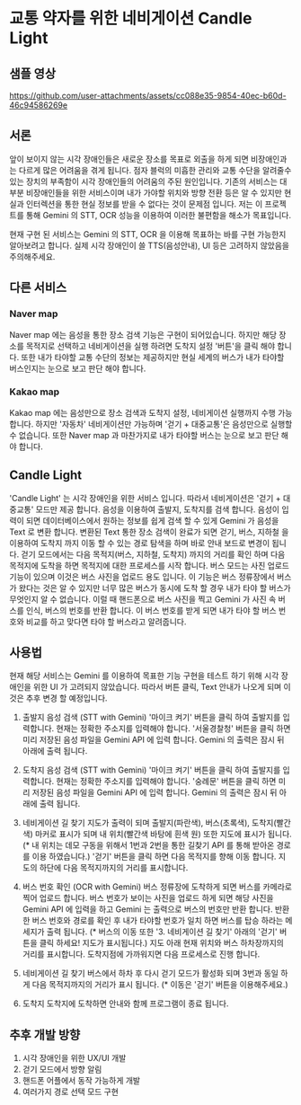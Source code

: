 # 교통 약자를 위한 네비게이션 Candle Light
## 샘플 영상

https://github.com/user-attachments/assets/cc088e35-9854-40ec-b60d-46c94586269e

## 서론
앞이 보이지 않는 시각 장애인들은 새로운 장소를 목표로 외출을 하게 되면 비장애인과는 다르게 많은 어려움을 겪게 됩니다.
점자 블럭의 미흡한 관리와 교통 수단을 알려줄수 있는 장치의 부족함이 시각 장애인들의 어려움의 주된 원인입니다.
기존의 서비스는 대부분 비장애인들을 위한 서비스이며 내가 가야할 위치와 방향 전환 등은 알 수 있지만 현실과 인터렉션을 통한 현실 정보를 받을 수 없다는 것이 문제점 입니다.
저는 이 프로젝트를 통해 Gemini 의 STT, OCR 성능을 이용하여 이러한 불편함을 해소가 목표입니다.

현재 구현 된 서비스는 Gemini 의 STT, OCR 을 이용해 목표하는 바를 구현 가능한지 알아보려고 합니다.
실제 시각 장애인이 쓸 TTS(음성안내), UI 등은 고려하지 않았음을 주의해주세요.

## 다른 서비스
### Naver map
Naver map 에는 음성을 통한 장소 검색 기능은 구현이 되어있습니다.
하지만 해당 장소를 목적지로 선택하고 네비게이션을 실행 하려면 도착지 설정 '버튼'을 클릭 해야 합니다.
또한 내가 타야할 교통 수단의 정보는 제공하지만 현실 세계의 버스가 내가 타야할 버스인지는 눈으로 보고 판단 해야 합니다.

### Kakao map
Kakao map 에는 음성만으로 장소 검색과 도착지 설정, 네비게이션 실행까지 수행 가능합니다.
하지만 '자동차' 네비게이션만 가능하며 '걷기 + 대중교통'은 음성만으로 실행할 수 없습니다.
또한 Naver map 과 마찬가지로 내가 타야할 버스는 눈으로 보고 판단 해야 합니다.

## Candle Light
'Candle Light' 는 시각 장애인을 위한 서비스 입니다. 따라서 네비게이션은 '걷기 + 대중교통' 모드만 제공 합니다.
음성을 이용하여 출발지, 도착지를 검색 합니다. 음성이 입력이 되면 데이터베이스에서 원하는 정보를 쉽게 검색 할 수 있게 Gemini 가 음성을 Text 로 변환 합니다.
변환된 Text 통한 장소 검색이 완료가 되면 걷기, 버스, 지하철 을 이용하여 도착지 까지 이동 할 수 있는 경로 탐색을 하며 바로 안내 보드로 변경이 됩니다.
걷기 모드에서는 다음 목적지(버스, 지하철, 도착지) 까지의 거리를 확인 하며 다음 목적지에 도착을 하면 목적지에 대한 프로세스를 시작 합니다.
버스 모드는 사진 업로드 기능이 있으며 이것은 버스 사진을 업로드 용도 입니다. 이 기능은 버스 정류장에서 버스가 왔다는 것은 알 수 있지만 너무 많은 버스가 동시에 도착 할 경우 내가 타야 할 버스가 무엇인지 알 수 없습니다. 이럴 때 핸드폰으로 버스 사진을 찍고 Gemini 가 사진 속 버스를 인식, 버스의 번호를 반환 합니다. 이 버스 번호를 받게 되면 내가 타야 할 버스 번호와 비교를 하고 맞다면 타야 할 버스라고 알려줍니다.

## 사용법
현재 해당 서비스는 Gemini 를 이용하여 목표한 기능 구현을 테스트 하기 위해 시각 장애인을 위한 UI 가 고려되지 않았습니다.
따라서 버튼 클릭, Text 안내가 나오게 되며 이것은 추후 변경 할 예정입니다.

1. 출발지 음성 검색 (STT with Gemini)
'마이크 켜기' 버튼을 클릭 하여 출발지를 입력합니다. 현재는 정확한 주소지를 입력해야 합니다.
'서울경찰청' 버튼을 클릭 하면 미리 저장된 음성 파일을 Gemini API 에 입력 합니다.
Gemini 의 출력은 잠시 뒤 아래에 출력 됩니다.

2. 도착지 음성 검색 (STT with Gemini)
'마이크 켜기' 버튼을 클릭 하여 출발지를 입력합니다. 현재는 정확한 주소지를 입력해야 합니다.
'숭례문' 버튼을 클릭 하면 미리 저장된 음성 파일을 Gemini API 에 입력 합니다.
Gemini 의 출력은 잠시 뒤 아래에 출력 됩니다.

3. 네비게이션 길 찾기
지도가 출력이 되며 출발지(파란색), 버스(초록색), 도착지(빨간색) 마커로 표시가 되며 내 위치(빨간색 바탕에 흰색 원) 또한 지도에 표시가 됩니다.
(* 내 위치는 데모 구동을 위해서 1번과 2번을 통한 길찾기 API 를 통해 받아온 경로를 이용 하였습니다.)
'걷기' 버튼을 클릭 하면 다음 목적지를 향해 이동 합니다. 지도의 하단에 다음 목적지까지의 거리를 표시합니다.

4. 버스 번호 확인 (OCR with Gemini)
버스 정류장에 도착하게 되면 버스를 카메라로 찍어 업로드 합니다. 버스 번호가 보이는 사진을 업로드 하게 되면 해당 사진을 Gemini API 에 입력을 하고 Gemini 는 출력으로 버스의 번호만 반환 합니다.
반환한 버스 번호와 경로를 확인 후 내가 타야할 번호가 일치 하면 버스를 탑승 하라는 메세지가 출력 됩니다.
(* 버스의 이동 또한 '3. 네비게이션 길 찾기' 아래의 '걷기' 버튼을 클릭 하세요! 지도가 표시됩니다.)
지도 아래 현재 위치와 버스 하차장까지의 거리를 표시합니다.
도착지점에 가까워지면 다음 프로세스로 진행 합니다.

5. 네비게이션 길 찾기
버스에서 하차 후 다시 걷기 모드가 활성화 되며 3번과 동일 하게 다음 목적지까지의 거리가 표시 됩니다.
(* 이동은 '걷기' 버튼을 이용해주세요.)

6. 도착지
도착지에 도착하면 안내와 함께 프로그램이 종료 됩니다.

## 추후 개발 방향
1. 시각 장애인을 위한 UX/UI 개발
2. 걷기 모드에서 방향 알림
3. 핸드폰 어플에서 동작 가능하게 개발
4. 여러가지 경로 선택 모드 구현
